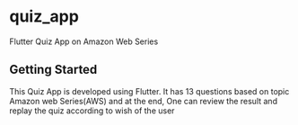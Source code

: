 # quiz_app

Flutter Quiz App on Amazon Web Series

## Getting Started

This Quiz App is developed using Flutter. It has 13 questions based on topic
Amazon web Series(AWS) and at the end, One can review the result and replay the quiz according to wish of the user
